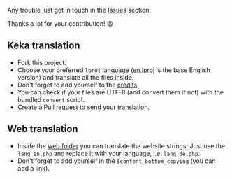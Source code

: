 Any trouble just get in touch in the [Issues](https://github.com/aonez/Keka/issues) section.

Thanks a lot for your contribution! 😃

## Keka translation

- Fork this project.
- Choose your preferred `lproj` language ([en.lproj](en.lproj) is the base English version) and translate all the files inside.
- Don't forget to add yourself to the [credits](Common/Translators.html).
- You can check if your files are UTF-8 (and convert them if not) with the bundled `convert` script.
- Create a Pull request to send your translation.

## Web translation

- Inside the [web folder](Web) you can translate the website strings. Just use the `lang_en.php` and replace it with your language, i.e. `lang_de.php`.
- Don't forget to add yourself in the `$content_bottom_copying` (you can add a link).
